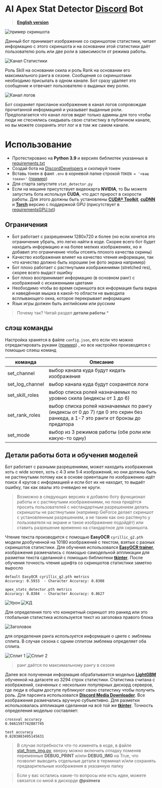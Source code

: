 # AI Apex Stat Detector <a href="https://discordapp.com/" target="_blank">Discord</a> Bot

> <a href="README.MD" target="_blank">**English version**</a>

![пример скриншота](images/effect.png)

Данный бот принимает изображение со скриншотом статистики, читает информацию с этого скриншота и на основании этой статистики даёт пользователю роль или две роли в зависимости от режима работы.

![Канал Статистики](images/stat_channel.png)

Роль Skill на основании скила и роль Rank на основании его максимального ранга в сезоне.
Сообщения со скриншотами необходимо присылать в одном канале. Бот сразу удаляет это сообщение и отвечает пользователю о выданых ему ролях.

![Канал логов](images/log_channel.png)

Бот сохраняет присланое изображение в канал логов сопровождая прочитанной информацией и указывает выданные роли. Предполагается что канал логов видят только админы для того чтобы люди не стеснялись скидывать свою статистику в публичном канале, но вы можете сохранять этот лог и в том же самом канале.


# Использование

- Протестировано на **Python 3.9** и версиях библиотек указанных в <a href="requirements.txt" target="_blank">requirements.txt</a>
- Создай бота на <a href="https://discordapp.com/developers/applications/" target="_blank">DiscordDevelopers</a> и скопируй токен
- Вставь токен в фаил `.env` в корневой папке строкой `TOKEN = '<ваш токен>'` (<a href=".env.example" target="_blank">пример</a>) 
- Для старта запустите `stat_detector.py`
- Если на машине присутствует видеокарта **NVIDIA**, то Вы можете запустить бота используя **CUDA**, что даст прирост в скорости работы. Для этого должны быть установлены <a href="https://developer.nvidia.com/cuda-toolkit" target="_blank">**CUDA® Toolkit**</a>, <a href="https://developer.nvidia.com/cudnn" target="_blank">**cuDNN**</a> и <a href="https://pytorch.org/get-started/locally/" target="_blank">**Torch**</a> версию с поддержкой GPU (присутствует в <a href="requirementsGPU.txt" target="_blank">requirementsGPU.txt</a>) 

## Ограничения

- Бот работает с разрешением 1280x720 и более (но если хочется это ограничение убрать, это легко найти в коде. Скорее всего бот будет находить информацию и на более мелких изображениях, но я добавил это ограничение чтобы отсеять плохого качества скрины)
- Качество изображения влияет на качество чтения информации, так что качество должно быть хорошим (не фото экрана например)
- Бот плохо работает с растянутыми изображениями (stretched res), скорее всего выдаст ошибку
- Бот плохо воспринимает информацию (в основном ранг) с изображений с искаженными цветами
- Необходимо чтобы во время скриншота вся информация была видна и наведённая мышка в какой-то области не выводила всплывающего окна, которое перекрывает информацию
- Язык игры должен быть английским или русским

> Почему так? Читай раздел **детали работы** *

## слэш команды
Настройка хранятся в файле `config.json`, его если что можно отредактировать руками (<a href="config_example.json" target="_blank">пример</a>) , но все настройки производятся с помощью слэеш команд

| команда  | Описание                       |
|----------   |--------------------------------|
| set_channel | выбор канала куда будут кидать изображения |
| set_log_channel | выбор канала куда будут сохранятся логи |
| set_skill_roles | выбор списка ролей назначаемых по уровню скила (индексы от 1 до 6) |
| set_rank_roles | выбор списка ролей назначаемых по рангу (индексы от 0 до 7) где 0 это скрин без ранкеда, а 1-7 это ранги от бронзы до предатора |
| set_mode | выбор из 3 режимов работы (обе роли или какую-то одну) |


## Детали работы бота и обучения моделей

Бот работает с разными разрешениями, может находить изображения хоть с wide screen, хоть с 4:3 или 5:4 изображений, но они должны быть не растянутыми потому как в основе ориентации по изображению идёт поиск 4 кругов с информацией и если бот их не находит, то выдаёт ошибку, так как овалы это очевидно не круги. 
> Возможно в следующих версиях я добавлю боту функционал работы и с растянутыми изображениями, но пока придётся просить пользователей с нестандартным разрешением делать скриншоты не растянутыми (например GeForce делает скриншот с установленным разрешением, а не таким как оно растянуто у пользователя на экране и такое изображение подойдёт) или ставить разрешение временно на стандартное для скриншота.

Чтение текста производится с помощью **EasyOCR** `cyrillic_g2.pth` модели дообученной на 10180 изображений с текстом, взятых с разных скриншотов статистики.
Для обучения использовался <a href="https://github.com/JaidedAI/EasyOCR" target="_blank">**EasyOCR trainer**</a>, изображения размечались с помощью самодельной аппликации для разметки текста сделанной с помощью библиотеки <a href="https://docs.python.org/3/library/tkinter.html" target="_blank">**tkinter**</a>. После обучения точность чтения шрифта со скриншотов статистики заметно выросло

```
default EasyOCR cyrillic_g2.pth metrics
Accuracy: 0.5933  - Character Accuracy: 0.8308

apex_stats_detector.pth metrics
Accuracy: 0.8304  - Character Accuracy: 0.8627
```
![Урон](images/damage-annot.png)
![КД](images/kd-annot.png)

Для определения того что конкретный скриншот это ранкед или это глобальная статистика используется текст из заголовка правого блока

![Заголовок](images/title-annot.png)

для определения ранга используется информация о цвете с эмблемы сплита. В случае сезона с одним сплитом эмблема определяет оба сплита.

![Сплит 1](images/split_1.png)
![Сплит 2](images/split_2.png)

> ранг даётся по максимальному рангу в сезоне

Далее вся полученная информация обрабатывается моделью <a href="https://lightgbm.readthedocs.io/en/stable/" target="_blank">**LightGBM**</a> обученной на датасете из 3294 строк статистики. Статистика считана с изображений, скаченных с нескольких популярных дискорд серверов, где люди в общем доступе публикуют свою статистику чтобы получить роль. Для парсинга использовался <a href="https://github.com/gageirwin/Discord-Media-Downloader" target="_blank">**Discord Media Downloader**</a>. Все изображения размечались вручную субъективно. Для разметки использовалась аппликация сделанная на всё той же <a href="https://docs.python.org/3/library/tkinter.html" target="_blank">**tkinter**</a>. Точность определения моделью составляет:
```
crossval accuracy
0.9461597742887745

test accuracy
0.8203883495145631
```

> В случае потребности что-то изменять в коде, в файле <a href="stat_from_img.py" target="_blank">stat_from_img.py</a>, вверху можно включить отладку поменяв переменные **DEBUG_PRINT** и/или **DEBUG_IMG** на True, что позволит выводить отдельные детали в терминал и/или сохранять предварительные изображения в указанную папку

> Если у вас остались какие-то вопросы или есть идеи, можете связатся со мной в дискорде **@psimera** 